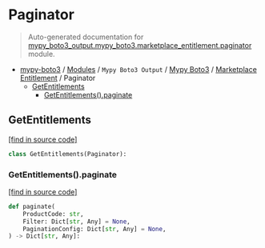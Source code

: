 # Paginator

> Auto-generated documentation for [mypy_boto3_output.mypy_boto3.marketplace_entitlement.paginator](https://github.com/vemel/mypy_boto3/blob/master/mypy_boto3_output/mypy_boto3/marketplace_entitlement/paginator.py) module.

- [mypy-boto3](../../../README.md#mypy_boto3) / [Modules](../../../MODULES.md#mypy-boto3-modules) / `Mypy Boto3 Output` / [Mypy Boto3](../index.md#mypy-boto3) / [Marketplace Entitlement](index.md#marketplace-entitlement) / Paginator
    - [GetEntitlements](#getentitlements)
        - [GetEntitlements().paginate](#getentitlementspaginate)

## GetEntitlements

[[find in source code]](https://github.com/vemel/mypy_boto3/blob/master/mypy_boto3_output/mypy_boto3/marketplace_entitlement/paginator.py#L9)

```python
class GetEntitlements(Paginator):
```

### GetEntitlements().paginate

[[find in source code]](https://github.com/vemel/mypy_boto3/blob/master/mypy_boto3_output/mypy_boto3/marketplace_entitlement/paginator.py#L12)

```python
def paginate(
    ProductCode: str,
    Filter: Dict[str, Any] = None,
    PaginationConfig: Dict[str, Any] = None,
) -> Dict[str, Any]:
```
